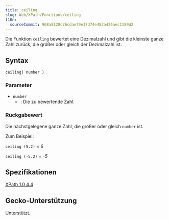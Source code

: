 ```yaml
---
title: ceiling
slug: Web/XPath/Functions/ceiling
l10n:
  sourceCommit: 968a8128c76cdae79e17d74e482a426aec1189d2
---
```


Die Funktion `ceiling` bewertet eine Dezimalzahl und gibt die kleinste ganze Zahl zurück, die größer oder gleich der Dezimalzahl ist.

## Syntax

```plain
ceiling( number )
```

### Parameter

- `number`
  - : Die zu bewertende Zahl.

### Rückgabewert

Die nächstgelegene ganze Zahl, die größer oder gleich `number` ist.

Zum Beispiel:

`ceiling (5.2)` = _6_

`ceiling (-5.2)` = _-5_

## Spezifikationen

[XPath 1.0 4.4](https://www.w3.org/TR/1999/REC-xpath-19991116/#function-ceiling)

## Gecko-Unterstützung

Unterstützt.
